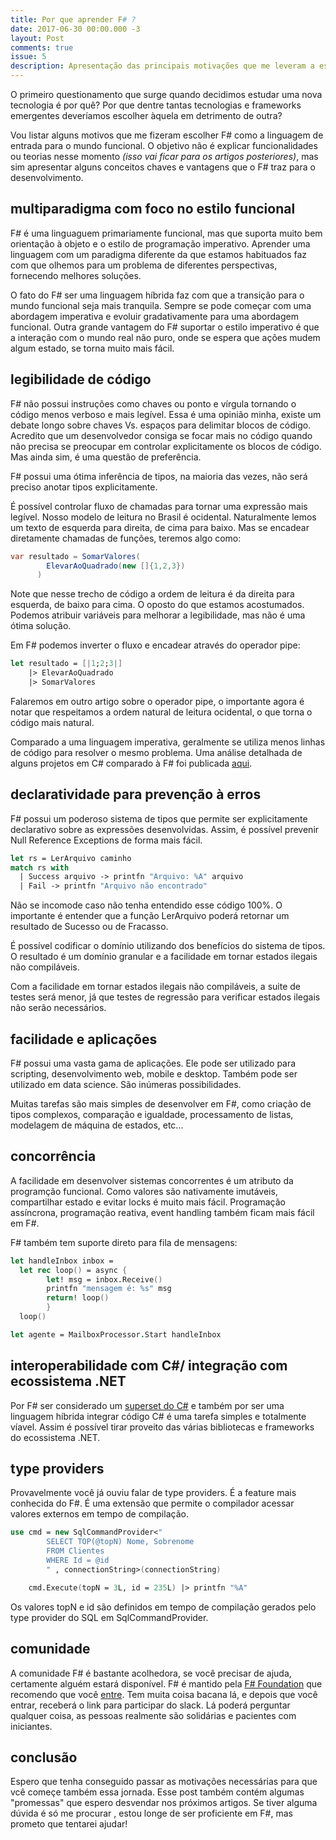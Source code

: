 ```yaml
---
title: Por que aprender F# ?
date: 2017-06-30 00:00.000 -3
layout: Post
comments: true
issue: 5
description: Apresentação das principais motivações que me leveram a estudar F#.  O objetivo não é explicar funcionalidades ou teorias nesse momento, mas sim apresentar alguns conceitos chaves e vantagens que o F# traz para o desenvolvimento.
---
```


O primeiro questionamento que surge quando decidimos estudar uma nova tecnologia é por quê? Por que dentre tantas tecnologias e frameworks emergentes deveríamos escolher àquela em detrimento de outra?

Vou listar alguns motivos que me fizeram escolher F# como a linguagem de entrada para o mundo funcional. O objetivo não é explicar funcionalidades ou teorias nesse momento _(isso vai ficar para os artigos posteriores)_, mas sim apresentar alguns conceitos chaves e vantagens que o F# traz para o desenvolvimento.

## multiparadigma com foco no estilo funcional
F# é uma linguaguem primariamente funcional, mas que suporta muito bem orientação à objeto e o estilo de programação imperativo. Aprender uma linguagem com um paradigma diferente da que estamos habituados faz com que olhemos para um problema de diferentes perspectivas, fornecendo melhores soluções.

O fato do F# ser uma linguagem híbrida faz com que a transição para o mundo funcional seja mais tranquila. Sempre se pode começar com uma abordagem imperativa e evoluir gradativamente para uma abordagem funcional. Outra grande vantagem do F# suportar o estilo imperativo é que a interação com o mundo real não puro, onde se espera que ações mudem algum estado, se torna muito mais fácil.

## legibilidade de código
F# não possui instruções como chaves ou ponto e vírgula tornando o código menos verboso e mais legível. Essa é uma opinião minha, existe um debate longo sobre chaves Vs. espaços para delimitar blocos de código. Acredito que um desenvolvedor consiga se focar mais no código quando não precisa se preocupar em controlar explicitamente os blocos de código. Mas ainda sim, é uma questão de preferência.

F# possui uma ótima inferência de tipos, na maioria das vezes, não será preciso anotar tipos explicitamente.

É possível controlar fluxo de chamadas para tornar uma expressão mais legível. Nosso modelo de leitura no Brasil é ocidental. Naturalmente lemos um texto de esquerda para direita, de cima para baixo. Mas se encadear diretamente chamadas de funções, teremos algo como:
```cs
var resultado = SomarValores(
        ElevarAoQuadrado(new []{1,2,3})
      )
```
Note que nesse trecho de código a ordem de leitura é da direita para esquerda, de baixo para cima. O oposto do que estamos acostumados. Podemos atribuir variáveis para melhorar a legibilidade, mas não é uma ótima solução.

Em F# podemos inverter o fluxo e encadear através do operador pipe:
```fs
let resultado = [|1;2;3|] 
    |> ElevarAoQuadrado 
    |> SomarValores
```
Falaremos em outro artigo sobre o operador pipe, o importante agora é notar que respeitamos a ordem natural de leitura ocidental, o que torna o código mais natural.

Comparado a uma linguagem imperativa, geralmente se utiliza menos linhas de código para resolver o mesmo problema. Uma análise detalhada de alguns projetos em C# comparado à F# foi publicada [aqui](https://fsharpforfunandprofit.com/posts/cycles-and-modularity-in-the-wild/).

## declaratividade para prevenção à erros
F# possui um poderoso sistema de tipos que permite ser explicitamente declarativo sobre as expressões desenvolvidas. Assim, é possível prevenir Null Reference Exceptions de forma mais fácil.
```fs
let rs = LerArquivo caminho
match rs with
  | Success arquivo -> printfn "Arquivo: %A" arquivo
  | Fail -> printfn "Arquivo não encontrado"
```
Não se incomode caso não tenha entendido esse código 100%. O importante é entender que a função LerArquivo poderá retornar um resultado de Sucesso ou de Fracasso.

É possível codificar o domínio utilizando dos benefícios do sistema de tipos. O resultado é um domínio granular e a facilidade em tornar estados ilegais não compiláveis. 

Com a facilidade em tornar estados ilegais não compiláveis, a suite de testes será menor, já que testes de regressão para verificar estados ilegais não serão necessários.

## facilidade e aplicações
F# possui uma vasta gama de aplicações. Ele pode ser utilizado para scripting, desenvolvimento web, mobile e desktop. Também pode ser utilizado em data science. São inúmeras possibilidades.

Muitas tarefas são mais simples de desenvolver em F#, como criação de tipos complexos, comparação e igualdade, processamento de listas, modelagem de máquina de estados, etc...

## concorrência
A facilidade em desenvolver sistemas concorrentes é um atributo da programção funcional. Como valores são nativamente imutáveis, compartilhar estado e evitar locks é muito mais fácil. Programação assíncrona, programação reativa, event handling também ficam mais fácil em F#. 

F# também tem suporte direto para fila de mensagens:
```fs
let handleInbox inbox = 
  let rec loop() = async {
        let! msg = inbox.Receive()
        printfn "mensagem é: %s" msg
        return! loop()  
        }
  loop()

let agente = MailboxProcessor.Start handleInbox
``` 

## interoperabilidade com C#/ integração com ecossistema .NET
Por F# ser considerado um [superset do C#](http://blog.ploeh.dk/2015/04/15/c-will-eventually-get-all-f-features-right/) e também por ser uma linguagem híbrida integrar código C# é uma tarefa simples e totalmente víavel. Assim é possível tirar proveito das várias bibliotecas e frameworks do ecossistema .NET.

## type providers
Provavelmente você já ouviu falar de type providers. É a feature mais conhecida do F#. É uma  extensão que permite o compilador acessar valores externos em tempo de compilação.
```fs
use cmd = new SqlCommandProvider<"
        SELECT TOP(@topN) Nome, Sobrenome
        FROM Clientes
        WHERE Id = @id
        " , connectionString>(connectionString)

    cmd.Execute(topN = 3L, id = 235L) |> printfn "%A"
```
Os valores topN e id são definidos em tempo de compilação gerados pelo type provider do SQL em SqlCommandProvider.

## comunidade
A comunidade F# é bastante acolhedora, se você precisar de ajuda, certamente alguém estará disponível. F# é mantido pela [F# Foundation](http://foundation.fsharp.org/) que recomendo que você [entre](http://foundation.fsharp.org/join). Tem muita coisa bacana lá, e depois que você entrar, receberá o link para participar do slack. Lá poderá perguntar qualquer coisa, as pessoas realmente são solidárias e pacientes com iniciantes.

## conclusão
Espero que tenha conseguido passar as motivações necessárias para que vcê começe também essa jornada. Esse post também contém algumas "promessas" que espero desvendar nos próximos artigos. Se tiver alguma dúvida é só me procurar , estou longe de ser proficiente em F#, mas prometo que tentarei ajudar!
